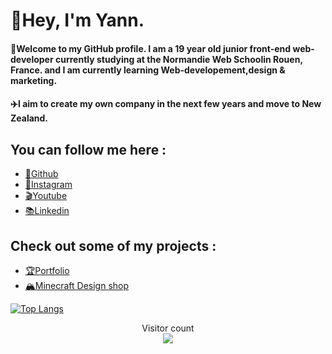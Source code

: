 
# 👋Hey, I'm Yann.

#### 🌲Welcome to my GitHub profile. I am a 19 year old junior front-end web-developer currently studying at the Normandie Web Schoolin Rouen, France. and I am currently learning Web-developement,design & marketing.

#### ✈️I aim to create my own company in the next few years and move to New Zealand.

##  You can follow me here :
- <a href="https://github.com/YannDurandet">💾Github</a>
- <a href="https://www.instagram.com/yann.drndt/">📸Instagram</a>
- <a href="https://www.youtube.com/channel/UCSiySRUGA1X9jnYcbmJttxw">🎬Youtube</a>
- <a href="https://www.linkedin.com/in/yann-durandet-16472a252/">📚Linkedin</a>

## Check out some of my projects :
- <a href="https://yanndurandet.github.io/Yann/">🏆Portfolio</a>
- <a href="https://yanndurandet.github.io/YannDesigns">🏔️Minecraft Design shop</a>

[![Top Langs](https://github-readme-stats.vercel.app/api/top-langs/?username=YannDurandet&layout=compact&show_icons=true&theme=transparent)](https://github.com/YannDurandet/github-readme-stats)

<p align="center"> 
  Visitor count<br>
  <img src="https://profile-counter.glitch.me/YannDurandet/count.svg" />
</p>
